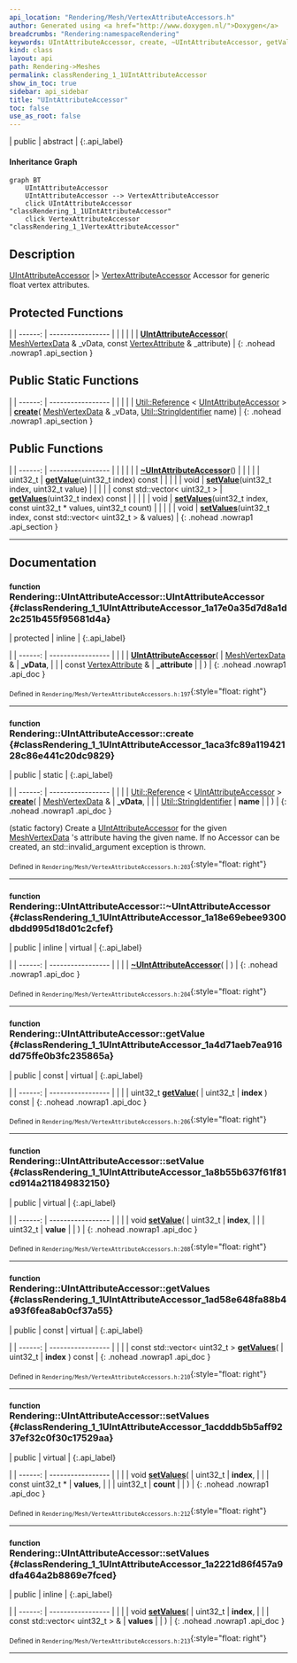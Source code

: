 ```yaml
---
api_location: "Rendering/Mesh/VertexAttributeAccessors.h"
author: Generated using <a href="http://www.doxygen.nl/">Doxygen</a>
breadcrumbs: "Rendering:namespaceRendering"
keywords: UIntAttributeAccessor, create, ~UIntAttributeAccessor, getValue, setValue, getValues, setValues, setValues
kind: class
layout: api
path: Rendering->Meshes
permalink: classRendering_1_1UIntAttributeAccessor
show_in_toc: true
sidebar: api_sidebar
title: "UIntAttributeAccessor"
toc: false
use_as_root: false
---
```


| public | abstract |
{:.api_label}

#### Inheritance Graph

```mermaid
graph BT
	UIntAttributeAccessor
	UIntAttributeAccessor --> VertexAttributeAccessor
	click UIntAttributeAccessor "classRendering_1_1UIntAttributeAccessor"
	click VertexAttributeAccessor "classRendering_1_1VertexAttributeAccessor"
```

## Description



 [UIntAttributeAccessor](classRendering_1_1UIntAttributeAccessor) |> [VertexAttributeAccessor](classRendering_1_1VertexAttributeAccessor) Accessor for generic float vertex attributes.



## Protected Functions

|
| ------: | ----------------- |
|  | |
|  | **[UIntAttributeAccessor](#classRendering_1_1UIntAttributeAccessor_1a17e0a35d7d8a1d2c251b455f95681d4a)**( [MeshVertexData](classRendering_1_1MeshVertexData) & _vData, const [VertexAttribute](classRendering_1_1VertexAttribute) & _attribute) |
{: .nohead .nowrap1 .api_section }


## Public Static Functions

|
| ------: | ----------------- |
|  | |
| [Util::Reference](classUtil_1_1Reference) < [UIntAttributeAccessor](classRendering_1_1UIntAttributeAccessor) > | **[create](#classRendering_1_1UIntAttributeAccessor_1aca3fc89a11942128c86e441c20dc9829)**( [MeshVertexData](classRendering_1_1MeshVertexData) & _vData,  [Util::StringIdentifier](classUtil_1_1StringIdentifier)  name) |
{: .nohead .nowrap1 .api_section }


## Public Functions

|
| ------: | ----------------- |
|  | |
|  | **[~UIntAttributeAccessor](#classRendering_1_1UIntAttributeAccessor_1a18e69ebee9300dbdd995d18d01c2cfef)**() |
|  | |
| uint32_t | **[getValue](#classRendering_1_1UIntAttributeAccessor_1a4d71aeb7ea916dd75ffe0b3fc235865a)**(uint32_t index) const |
|  | |
| void | **[setValue](#classRendering_1_1UIntAttributeAccessor_1a8b55b637f61f81cd914a211849832150)**(uint32_t index, uint32_t value) |
|  | |
| const std::vector< uint32_t > | **[getValues](#classRendering_1_1UIntAttributeAccessor_1ad58e648fa88b4a93f6fea8ab0cf37a55)**(uint32_t index) const |
|  | |
| void | **[setValues](#classRendering_1_1UIntAttributeAccessor_1acdddb5b5aff9237ef32c0f30c17529aa)**(uint32_t index, const uint32_t * values, uint32_t count) |
|  | |
| void | **[setValues](#classRendering_1_1UIntAttributeAccessor_1a2221d86f457a9dfa464a2b8869e7fced)**(uint32_t index, const std::vector< uint32_t > & values) |
{: .nohead .nowrap1 .api_section }


-------------------------------------------------------------------

## Documentation

### <small>function</small><br/> Rendering::UIntAttributeAccessor::UIntAttributeAccessor {#classRendering_1_1UIntAttributeAccessor_1a17e0a35d7d8a1d2c251b455f95681d4a}

| protected | inline |
{:.api_label}

|
| ------: | ----------------- |
|  |
|  **[UIntAttributeAccessor](#classRendering_1_1UIntAttributeAccessor_1a17e0a35d7d8a1d2c251b455f95681d4a)**( |  [MeshVertexData](classRendering_1_1MeshVertexData) & | **_vData**, |
| | const [VertexAttribute](classRendering_1_1VertexAttribute) & | **_attribute** |
|   ) |
{: .nohead .nowrap1 .api_doc }





<sub>Defined in `Rendering/Mesh/VertexAttributeAccessors.h:197`</sub>{:style="float: right"}

-------------------------------------------------------------------

### <small>function</small><br/> Rendering::UIntAttributeAccessor::create {#classRendering_1_1UIntAttributeAccessor_1aca3fc89a11942128c86e441c20dc9829}

| public | static |
{:.api_label}

|
| ------: | ----------------- |
|  |
| [Util::Reference](classUtil_1_1Reference) < [UIntAttributeAccessor](classRendering_1_1UIntAttributeAccessor) > **[create](#classRendering_1_1UIntAttributeAccessor_1aca3fc89a11942128c86e441c20dc9829)**( |  [MeshVertexData](classRendering_1_1MeshVertexData) & | **_vData**, |
| |  [Util::StringIdentifier](classUtil_1_1StringIdentifier)  | **name** |
|   ) |
{: .nohead .nowrap1 .api_doc }



(static factory) Create a [UIntAttributeAccessor](classRendering_1_1UIntAttributeAccessor) for the given [MeshVertexData](classRendering_1_1MeshVertexData) 's attribute having the given name. If no Accessor can be created, an std::invalid_argument exception is thrown.



<sub>Defined in `Rendering/Mesh/VertexAttributeAccessors.h:203`</sub>{:style="float: right"}

-------------------------------------------------------------------

### <small>function</small><br/> Rendering::UIntAttributeAccessor::~UIntAttributeAccessor {#classRendering_1_1UIntAttributeAccessor_1a18e69ebee9300dbdd995d18d01c2cfef}

| public | inline | virtual |
{:.api_label}

|
| ------: | ----------------- |
|  |
|  **[~UIntAttributeAccessor](#classRendering_1_1UIntAttributeAccessor_1a18e69ebee9300dbdd995d18d01c2cfef)**( |  ) |
{: .nohead .nowrap1 .api_doc }





<sub>Defined in `Rendering/Mesh/VertexAttributeAccessors.h:204`</sub>{:style="float: right"}

-------------------------------------------------------------------

### <small>function</small><br/> Rendering::UIntAttributeAccessor::getValue {#classRendering_1_1UIntAttributeAccessor_1a4d71aeb7ea916dd75ffe0b3fc235865a}

| public | const | virtual |
{:.api_label}

|
| ------: | ----------------- |
|  |
| uint32_t **[getValue](#classRendering_1_1UIntAttributeAccessor_1a4d71aeb7ea916dd75ffe0b3fc235865a)**( | uint32_t | **index** ) const |
{: .nohead .nowrap1 .api_doc }





<sub>Defined in `Rendering/Mesh/VertexAttributeAccessors.h:206`</sub>{:style="float: right"}

-------------------------------------------------------------------

### <small>function</small><br/> Rendering::UIntAttributeAccessor::setValue {#classRendering_1_1UIntAttributeAccessor_1a8b55b637f61f81cd914a211849832150}

| public | virtual |
{:.api_label}

|
| ------: | ----------------- |
|  |
| void **[setValue](#classRendering_1_1UIntAttributeAccessor_1a8b55b637f61f81cd914a211849832150)**( | uint32_t | **index**, |
| | uint32_t | **value** |
|   ) |
{: .nohead .nowrap1 .api_doc }





<sub>Defined in `Rendering/Mesh/VertexAttributeAccessors.h:208`</sub>{:style="float: right"}

-------------------------------------------------------------------

### <small>function</small><br/> Rendering::UIntAttributeAccessor::getValues {#classRendering_1_1UIntAttributeAccessor_1ad58e648fa88b4a93f6fea8ab0cf37a55}

| public | const | virtual |
{:.api_label}

|
| ------: | ----------------- |
|  |
| const std::vector< uint32_t > **[getValues](#classRendering_1_1UIntAttributeAccessor_1ad58e648fa88b4a93f6fea8ab0cf37a55)**( | uint32_t | **index** ) const |
{: .nohead .nowrap1 .api_doc }





<sub>Defined in `Rendering/Mesh/VertexAttributeAccessors.h:210`</sub>{:style="float: right"}

-------------------------------------------------------------------

### <small>function</small><br/> Rendering::UIntAttributeAccessor::setValues {#classRendering_1_1UIntAttributeAccessor_1acdddb5b5aff9237ef32c0f30c17529aa}

| public | virtual |
{:.api_label}

|
| ------: | ----------------- |
|  |
| void **[setValues](#classRendering_1_1UIntAttributeAccessor_1acdddb5b5aff9237ef32c0f30c17529aa)**( | uint32_t | **index**, |
| | const uint32_t * | **values**, |
| | uint32_t | **count** |
|   ) |
{: .nohead .nowrap1 .api_doc }





<sub>Defined in `Rendering/Mesh/VertexAttributeAccessors.h:212`</sub>{:style="float: right"}

-------------------------------------------------------------------

### <small>function</small><br/> Rendering::UIntAttributeAccessor::setValues {#classRendering_1_1UIntAttributeAccessor_1a2221d86f457a9dfa464a2b8869e7fced}

| public | inline |
{:.api_label}

|
| ------: | ----------------- |
|  |
| void **[setValues](#classRendering_1_1UIntAttributeAccessor_1a2221d86f457a9dfa464a2b8869e7fced)**( | uint32_t | **index**, |
| | const std::vector< uint32_t > & | **values** |
|   ) |
{: .nohead .nowrap1 .api_doc }





<sub>Defined in `Rendering/Mesh/VertexAttributeAccessors.h:213`</sub>{:style="float: right"}

-------------------------------------------------------------------

